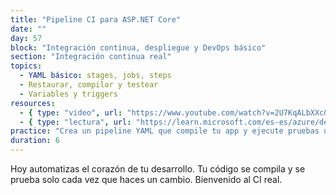 ```yaml
---
title: "Pipeline CI para ASP.NET Core"
date: ""
day: 57
block: "Integración continua, despliegue y DevOps básico"
section: "Integración continua real"
topics:
  - YAML básico: stages, jobs, steps
  - Restaurar, compilar y testear
  - Variables y triggers
resources:
  - { type: "video", url: "https://www.youtube.com/watch?v=2U7KqALbXXc&t=1146s" }
  - { type: "lectura", url: "https://learn.microsoft.com/es-es/azure/devops/pipelines/languages/dotnet-core" }
practice: "Crea un pipeline YAML que compile tu app y ejecute pruebas unitarias."
duration: 6
---
```


Hoy automatizas el corazón de tu desarrollo. Tu código se compila y se prueba solo cada vez que haces un cambio. Bienvenido al CI real.